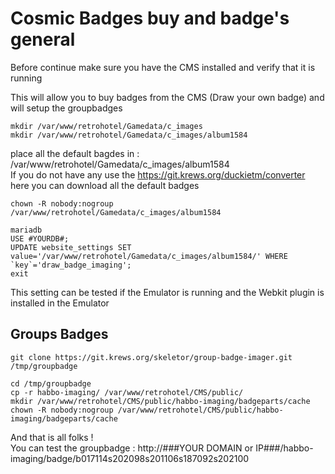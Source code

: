 # Cosmic Badges buy and badge's general

Before continue make sure you have the CMS installed and verify that it is running  

This will allow you to buy badges from the CMS (Draw your own badge) and will setup the groupbadges  
```shell
mkdir /var/www/retrohotel/Gamedata/c_images
mkdir /var/www/retrohotel/Gamedata/c_images/album1584
```
place all the default bagdes in : /var/www/retrohotel/Gamedata/c_images/album1584  
If you do not have any use the https://git.krews.org/duckietm/converter here you can download all the default badges  

 ```shell
 chown -R nobody:nogroup /var/www/retrohotel/Gamedata/c_images/album1584
 ```
```mysql
mariadb
USE #YOURDB#;
UPDATE website_settings SET value='/var/www/retrohotel/Gamedata/c_images/album1584/' WHERE `key`='draw_badge_imaging';
exit
```
This setting can be tested if the Emulator is running and the Webkit plugin is installed in the Emulator

## Groups Badges

```git
git clone https://git.krews.org/skeletor/group-badge-imager.git /tmp/groupbadge
```
```shell
cd /tmp/groupbadge
cp -r habbo-imaging/ /var/www/retrohotel/CMS/public/
mkdir /var/www/retrohotel/CMS/public/habbo-imaging/badgeparts/cache
chown -R nobody:nogroup /var/www/retrohotel/CMS/public/habbo-imaging/badgeparts/cache
```
And that is all folks !  
You can test the groupbadge : http://###YOUR DOMAIN or IP###/habbo-imaging/badge/b017114s202098s201106s187092s202100

